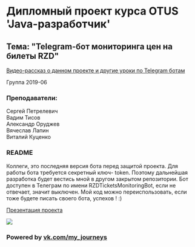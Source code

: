 # Дипломный проект курса OTUS 'Java-разработчик'

## Тема: "Telegram-бот мониторинга цен на билеты RZD"
[Видео-рассказ о данном проекте и другие уроки по Telegram ботам](https://youtu.be/X49LG8JhcGQ)


Группа 2019-06

### Преподаватели:

Сергей Петрелевич <br />
Вадим Тисов <br />
Александр Оруджев <br />
Вячеслав Лапин <br />
Виталий Куценко <br />

### README
Коллеги, это последняя версия бота перед защитой проекта. Для работы бота требуется секретный ключ- token. Поэтому дальнейшая разработка будет вестись мной в другом закрытом репозитории. Бот доступен в Телеграм по имени RZDTicketsMonitoringBot, если не отвечает, значит выключен.
Мой код можно переиспользовать, если тоже будете писать своего бота, успехов ! :)

[Презентация проекта](https://github.com/SergioViacheslaev/RZDTicketsMonitoring-TelegramBot/raw/master/Java%20%D0%BF%D1%80%D0%BE%D0%B5%D0%BA%D1%82%D0%BD%D0%B0%D1%8F%20%D1%80%D0%B0%D0%B1%D0%BE%D1%82%D0%B0%20OTUS_%D0%92%D1%8F%D1%87%D0%B5%D1%81%D0%BB%D0%B0%D0%B5%D0%B2%20%D0%A1%D0%B5%D1%80%D0%B3%D0%B5%D0%B9.odp)

![](https://user-images.githubusercontent.com/49530516/73189195-0f0ffe80-4135-11ea-82fd-5866babddffc.jpg)

### Powered by [vk.com/my_journeys](https://vk.com/topic-137810837_44636716)
